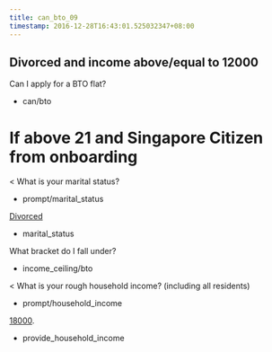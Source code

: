 ```yaml
---
title: can_bto_09
timestamp: 2016-12-28T16:43:01.525032347+08:00
---
```

## Divorced and income above/equal to 12000

Can I apply for a BTO flat?
* can/bto

# If above 21 and Singapore Citizen from onboarding
< What is your marital status?
* prompt/marital_status

[Divorced](marital_status)
* marital_status

What bracket do I fall under?
* income_ceiling/bto

< What is your rough household income? (including all residents)
* prompt/household_income

[18000](household_income).
* provide_household_income
